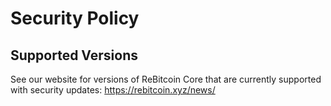 # Security Policy

## Supported Versions

See our website for versions of ReBitcoin Core that are currently supported with
security updates: https://rebitcoin.xyz/news/
